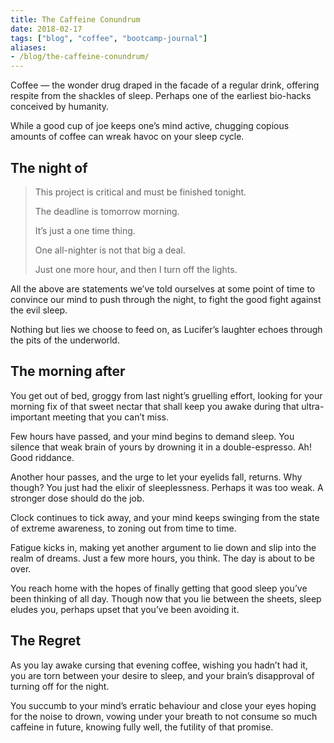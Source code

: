 ```yaml
---
title: The Caffeine Conundrum
date: 2018-02-17
tags: ["blog", "coffee", "bootcamp-journal"]
aliases:
- /blog/the-caffeine-conundrum/
---
```


Coffee — the wonder drug draped in the facade of a regular drink, offering respite from the shackles of sleep. Perhaps one of the earliest bio-hacks conceived by humanity.

While a good cup of joe keeps one’s mind active, chugging copious amounts of coffee can wreak havoc on your sleep cycle.

## The night of

>    This project is critical and must be finished tonight.
>
>    The deadline is tomorrow morning.
>
>    It’s just a one time thing.
>
>    One all-nighter is not that big a deal.
>
>    Just one more hour, and then I turn off the lights.

All the above are statements we’ve told ourselves at some point of time to convince our mind to push through the night, to fight the good fight against the evil sleep.

Nothing but lies we choose to feed on, as Lucifer’s laughter echoes through the pits of the underworld.

## The morning after

You get out of bed, groggy from last night’s gruelling effort, looking for your morning fix of that sweet nectar that shall keep you awake during that ultra-important meeting that you can’t miss.

Few hours have passed, and your mind begins to demand sleep. You silence that weak brain of yours by drowning it in a double-espresso. Ah! Good riddance.

Another hour passes, and the urge to let your eyelids fall, returns. Why though? You just had the elixir of sleeplessness. Perhaps it was too weak. A stronger dose should do the job.

Clock continues to tick away, and your mind keeps swinging from the state of extreme awareness, to zoning out from time to time.

Fatigue kicks in, making yet another argument to lie down and slip into the realm of dreams. Just a few more hours, you think. The day is about to be over.

You reach home with the hopes of finally getting that good sleep you’ve been thinking of all day. Though now that you lie between the sheets, sleep eludes you, perhaps upset that you’ve been avoiding it.

## The Regret

As you lay awake cursing that evening coffee, wishing you hadn’t had it, you are torn between your desire to sleep, and your brain’s disapproval of turning off for the night.

You succumb to your mind’s erratic behaviour and close your eyes hoping for the noise to drown, vowing under your breath to not consume so much caffeine in future, knowing fully well, the futility of that promise.
